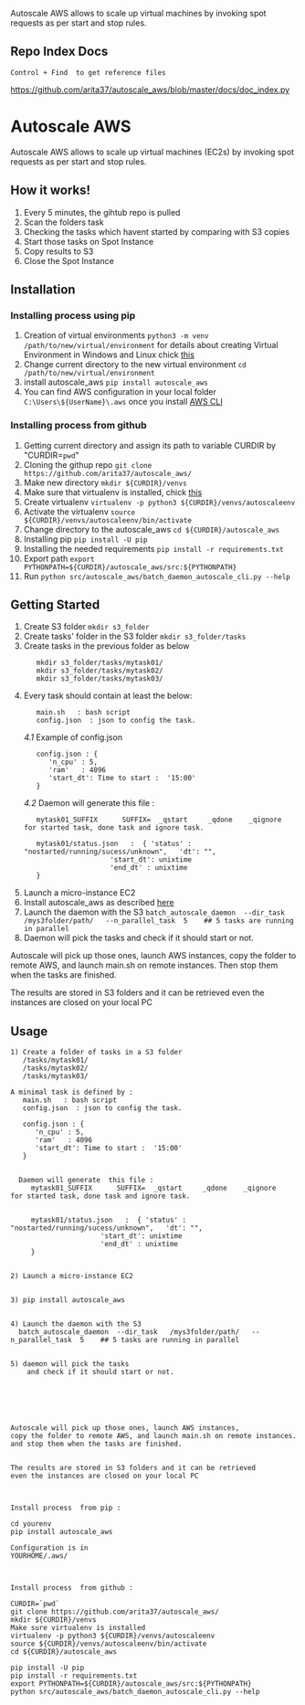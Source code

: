 
 Autoscale AWS allows to scale up virtual machines by invoking spot requests as per
 start and stop rules.

## Repo Index Docs
    Control + Find  to get reference files
    
https://github.com/arita37/autoscale_aws/blob/master/docs/doc_index.py





#  Autoscale AWS
 Autoscale AWS allows to scale up virtual machines (EC2s) by invoking spot requests as per start and stop rules.

## How it works!

   1. Every 5 minutes, the gihtub repo is pulled
   2. Scan the folders task
   3. Checking the tasks which havent started by comparing with S3 copies
   4. Start those tasks on Spot Instance
   5. Copy results to S3
   6. Close the Spot Instance

## Installation

### Installing process using pip

   1. Creation of virtual environments `python3 -m venv /path/to/new/virtual/environment`
   for details about creating Virtual Environment in Windows and Linux chick [this](https://www.geeksforgeeks.org/creating-python-virtual-environment-windows-linux/)
   2. Change current directory to the new virtual environment `cd /path/to/new/virtual/environment`
   3. install autoscale_aws `pip install autoscale_aws`
   4. You can find AWS configuration in your local folder `C:\Users\${UserName}\.aws` once you install [AWS CLI](https://docs.aws.amazon.com/cli/latest/userguide/install-cliv2-windows.html) 


### Installing process from github

   1. Getting current directory and assign its path to variable CURDIR by "CURDIR=`pwd`"
   2. Cloning the githup repo `git clone https://github.com/arita37/autoscale_aws/`
   3. Make new directory `mkdir ${CURDIR}/venvs`
   4. Make sure that virtualenv is installed, chick [this](https://www.geeksforgeeks.org/creating-python-virtual-environment-windows-linux/)
   5. Create virtualenv `virtualenv -p python3 ${CURDIR}/venvs/autoscaleenv`
   6. Activate the virtualenv `source ${CURDIR}/venvs/autoscaleenv/bin/activate`
   7. Change directory to the autoscale_aws `cd ${CURDIR}/autoscale_aws`
   8. Installing pip `pip install -U pip`
   9. Installing the needed requirements `pip install -r requirements.txt`
   10. Export path `export PYTHONPATH=${CURDIR}/autoscale_aws/src:${PYTHONPATH}`
   11. Run `python src/autoscale_aws/batch_daemon_autoscale_cli.py --help`

## Getting Started

   1. Create S3 folder `mkdir s3_folder`
   2. Create tasks' folder in the S3 folder `mkdir s3_folder/tasks`
   3. Create tasks in the previous folder as below 
      ```
         mkdir s3_folder/tasks/mytask01/
         mkdir s3_folder/tasks/mytask02/
         mkdir s3_folder/tasks/mytask03/
      ```
   4. Every task should contain at least the below:
      ```
         main.sh   : bash script
         config.json  : json to config the task.
      ```
      *4.1* Example of config.json
      ```
         config.json : {
            'n_cpu' : 5,
            'ram'   : 4096
            'start_dt': Time to start :  '15:00'
         }
      ```
      *4.2* Daemon will generate  this file :
      ```
         mytask01_SUFFIX      SUFFIX=  _qstart     _qdone    _qignore     for started task, done task and ignore task.
      
         mytask01/status.json   :  { 'status' :  "nostarted/running/sucess/unknown",   'dt': "",
                           'start_dt': unixtime
                           'end_dt' : unixtime
         }
      ```
   5. Launch a micro-instance EC2 
   6. Install autoscale_aws as described [here](#installing-process-using-pip)
   7. Launch the daemon with the S3
         `batch_autoscale_daemon  --dir_task   /mys3folder/path/   --n_parallel_task  5    ## 5 tasks are running in parallel`
   8. Daemon will pick the tasks and check if it should start or not.


   Autoscale will pick up those ones, launch AWS instances, copy the folder to remote AWS, and launch main.sh on remote instances.
   Then stop them when the tasks are finished.

   The results are stored in S3 folders and it can be retrieved even the instances are closed on your local PC






## Usage
```
1) Create a folder of tasks in a S3 folder
   /tasks/mytask01/
   /tasks/mytask02/
   /tasks/mytask03/

A minimal task is defined by :
   main.sh   : bash script
   config.json  : json to config the task.
   
   config.json : {
      'n_cpu' : 5,
      'ram'   : 4096
      'start_dt': Time to start :  '15:00'
   }
   

  Daemon will generate  this file :
     mytask01_SUFFIX      SUFFIX=  _qstart     _qdone    _qignore     for started task, done task and ignore task.
  
  
     mytask01/status.json   :  { 'status' :  "nostarted/running/sucess/unknown",   'dt': "",
                      'start_dt': unixtime
                      'end_dt' : unixtime
     }


2) Launch a micro-instance EC2 


3) pip install autoscale_aws


4) Launch the daemon with the S3
  batch_autoscale_daemon  --dir_task   /mys3folder/path/   --n_parallel_task  5    ## 5 tasks are running in parallel
  
  
5) daemon will pick the tasks
    and check if it should start or not.






Autoscale will pick up those ones, launch AWS instances,
copy the folder to remote AWS, and launch main.sh on remote instances.
and stop them when the tasks are finished.


The results are stored in S3 folders and it can be retrieved
even the instances are closed on your local PC


```



```

Install process  from pip :

cd yourenv
pip install autoscale_aws

Configuration is in 
YOURHOME/.aws/


```




```

Install process  from github :

CURDIR=`pwd`
git clone https://github.com/arita37/autoscale_aws/
mkdir ${CURDIR}/venvs
Make sure virtualenv is installed
virtualenv -p python3 ${CURDIR}/venvs/autoscaleenv
source ${CURDIR}/venvs/autoscaleenv/bin/activate
cd ${CURDIR}/autoscale_aws

pip install -U pip
pip install -r requirements.txt
export PYTHONPATH=${CURDIR}/autoscale_aws/src:${PYTHONPATH}
python src/autoscale_aws/batch_daemon_autoscale_cli.py --help

```






